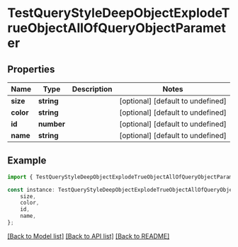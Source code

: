 # TestQueryStyleDeepObjectExplodeTrueObjectAllOfQueryObjectParameter


## Properties

Name | Type | Description | Notes
------------ | ------------- | ------------- | -------------
**size** | **string** |  | [optional] [default to undefined]
**color** | **string** |  | [optional] [default to undefined]
**id** | **number** |  | [optional] [default to undefined]
**name** | **string** |  | [optional] [default to undefined]

## Example

```typescript
import { TestQueryStyleDeepObjectExplodeTrueObjectAllOfQueryObjectParameter } from '@openapitools/typescript-axios-echo-api';

const instance: TestQueryStyleDeepObjectExplodeTrueObjectAllOfQueryObjectParameter = {
    size,
    color,
    id,
    name,
};
```

[[Back to Model list]](../README.md#documentation-for-models) [[Back to API list]](../README.md#documentation-for-api-endpoints) [[Back to README]](../README.md)
